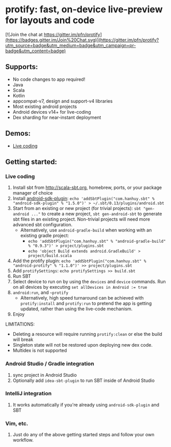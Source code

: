 # protify: fast, on-device live-preview for layouts and code

[![Join the chat at https://gitter.im/pfn/protify](https://badges.gitter.im/Join%20Chat.svg)](https://gitter.im/pfn/protify?utm_source=badge&utm_medium=badge&utm_campaign=pr-badge&utm_content=badge)

## Supports:

* No code changes to app required!
* Java
* Scala
* Kotlin
* appcompat-v7, design and support-v4 libraries
* Most existing android projects
* Android devices v14+ for live-coding
* Dex sharding for near-instant deployment

## Demos:

* [Live coding](https://www.youtube.com/watch?v=4MaGxkqopII)

## Getting started:

### Live coding

1. Install sbt from http://scala-sbt.org, homebrew, ports, or your
   package manager of choice
2. Install [android-sdk-plugin](https://github.com/pfn/android-sdk-plugin):
   `echo 'addSbtPlugin("com.hanhuy.sbt" % "android-sdk-plugin" % "1.5.0")' > ~/.sbt/0.13/plugins/android.sbt`
3. Start from an existing or new project (for trivial projects):
   `sbt "gen-android ..."` to create a new project, `sbt gen-android-sbt` to
   generate sbt files in an existing project. Non-trivial projects will need
   more advanced sbt configuration.
   * Alternatively, use `android-gradle-build` when working with an existing gradle project:
     * `echo 'addSbtPlugin("com.hanhuy.sbt" % "android-gradle-build" % "0.9.3")' > project/plugins.sbt`
     * `echo 'object Build extends android.GradleBuild' > project/build.scala`
4. Add the protify plugin:
   `echo 'addSbtPlugin("com.hanhuy.sbt" % "android-protify" % "1.1.0")' >> project/plugins.sbt`
5. Add `protifySettings`: `echo protifySettings >> build.sbt`
6. Run SBT
7. Select device to run on by using the `devices` and `device` commands. Run
   on all devices by executing `set allDevices in Android := true`
8. `android:run`, and `~protify`
   * Alternatively, high speed turnaround can be achieved with `protify:install`
     and `protify:run` to pretend the app is getting updated, rather than
     using the live-code mechanism.
9. Enjoy

LIMITATIONS:
  * Deleting a resource will require running `protify:clean` or else the build
    will break
  * Singleton state will not be restored upon deploying new dex code.
  * Multidex is not supported

### Android Studio / Gradle integration

1. sync project in Android Studio
2. Optionally add `idea-sbt-plugin` to run SBT inside of Android Studio

### IntelliJ integration

1. It works automatically if you're already using `android-sdk-plugin` and SBT

### Vim, etc.

1. Just do any of the above getting started steps and follow your own workflow.
